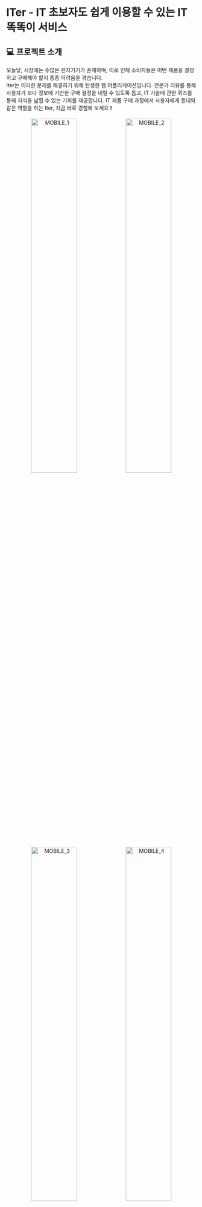 # ITer - IT 초보자도 쉽게 이용할 수 있는 IT 똑똑이 서비스

## 💻 프로젝트 소개

오늘날, 시장에는 수많은 전자기기가 존재하며, 이로 인해 소비자들은 어떤 제품을 결정하고 구매해야 할지 종종 어려움을 겪습니다. <br>Iter는 이러한 문제를 해결하기 위해 탄생한 웹 어플리케이션입니다. 전문가 리뷰를 통해 사용자가 보다 정보에 기반한 구매 결정을 내릴 수 있도록 돕고, IT 기술에 관한 퀴즈를 통해 지식을 넓힐 수 있는 기회를 제공합니다. IT 제품 구매 과정에서 사용자에게 등대와 같은 역할을 하는 Iter, 지금 바로 경험해 보세요 ❗️


<p align = "center" width="100%">
 <img width="49%" alt = "MOBILE_1" src="https://github.com/BETTER-iTER/Server/assets/96874318/86df95d7-1ce2-49a1-b5fc-e7f7108ce681">
 <img width="49%" alt = "MOBILE_2" src="https://github.com/BETTER-iTER/Server/assets/96874318/f12a2188-6a80-4f58-9d72-13105bd38e8f">
</p>

<p align = "center" width="100%">    
  <img width="49%" alt = "MOBILE_3" src="https://github.com/BETTER-iTER/Server/assets/96874318/355aba3e-f20d-40f7-bb7a-6302cb174268">
  <img width="49%" alt = "MOBILE_4" src="https://github.com/BETTER-iTER/Server/assets/96874318/b9029b4f-1b30-48e4-877f-7708dc907bf1">
</p>

<p align = "center" width="100%">
  <img width="49%" alt = "MOBILE_5" src="https://github.com/BETTER-iTER/Server/assets/96874318/06a23afb-8d69-45c4-85bf-e6925e0fd749">
  <img width="49%" alt = "MOBILE_6" src="https://github.com/BETTER-iTER/Server/assets/96874318/a21a6357-b1e7-4ca5-b3e2-5d01ca1aeba7">
  
</p>

<p align = "center" width="100%">
  <img width="49%" alt = "MOBILE_5" src="https://github.com/BETTER-iTER/Server/assets/96874318/4b09609f-9cfb-4043-a3a8-1fc0704ee710">
  <img width="49%" alt = "MOBILE_6" src="https://github.com/BETTER-iTER/Server/assets/96874318/60c958f4-f366-4a0c-9d05-e94961ce1888">
</p>

<p align = "cetner" width="100%">
  <img width="100%" alt = "MOBILE_7" src="https://github.com/BETTER-iTER/Server/assets/96874318/1d081c2c-b722-4b9c-b558-a0f4945a7401">
</p>

## 👥 Contributors


<table align="center">
  <tbody>
    <tr>
      <td align="center" colspan="1">PM</td>
      <td align="center" colspan="1">DEGINER</td>
    </tr>
    <tr>
      <td>
        <a href="https://github.com/alreadynyeong">
          <img src="https://github.com/BETTER-iTER/Server/assets/96874318/f71f8f86-2fd9-44d8-a31a-6a135c6ca78b" width="200px" style="max-width: 100%;">
        </a>
      </td>
      <td>
         <a href="https://github.com/kimdavid0521">
           <img src="https://github.com/BETTER-iTER/Server/assets/96874318/7d34c054-809b-4453-a356-2608663de0f1" width="200px" style="max-width: 100%;">
         </a>
       </td>
    </tr>
    <tr>
      <td align="center">PM 송수경</a>
      </td>
      <td align="center">DESIGNER 문채원</a>
      </td>
    </tr>
  </tbody>
</table>

<table align="center">
  <tbody>
    <tr>
      <td align="center" colspan="2">FRONTEND</td>
      <td align="center" colspan="2">BACKEND</td>
    </tr>
    <tr>
      <td>
        <a href="https://github.com/alreadynyeong">
          <img src="https://github.com/BETTER-iTER/Server/assets/96874318/1e788ea1-3187-4c86-9c77-2622725ba66f" width="200px" style="max-width: 100%;">
        </a>
      </td>
      <td>
         <a href="https://github.com/kimdavid0521">
           <img src="https://github.com/BETTER-iTER/Server/assets/96874318/c62fda50-a6f8-4df1-b10a-13669f069007" width="200px" style="max-width: 100%;">
         </a>
       </td>
      <td>
        <a href="https://github.com/choidongkuen">
          <img src="https://github.com/BETTER-iTER/Server/assets/96874318/67f67bb1-e815-4982-8e91-8c7b8ebed278" width="200px" style="max-width: 100%;">
        </a>
      </td>
      <td>
        <a href="https://github.com/luke0408">
          <img src="https://github.com/BETTER-iTER/Server/assets/96874318/f0d63931-d787-42d7-8ee5-e3d5b5ee0ef3" width="200px" style="max-width: 100%;">
        </a>
      </td>
    </tr>
    <tr>
      <td align="center">
          <a href="https://github.com/unoung">FE 이민형</a>
      </td>
      <td align="center">
          <a href="https://github.com/kimdavid0521">FE 김태영</a>
      </td>
      <td align="center">
          <a href="https://github.com/choidongkuen">BE 최동근</a>
      </td>
      <td align="center">
          <a href="https://github.com/luke0408">BE 최선규</a>
      </td>
    </tr>
  </tbody>
</table>


## 🛠️ Server Tech Stack
<img src="https://img.shields.io/badge/Framework-555555?style=for-the-badge">![SpringBoot](https://img.shields.io/badge/springboot-%236DB33F.svg?style=for-the-badge&logo=springboot&logoColor=white)![spring_data_JPA](https://img.shields.io/badge/spring_data_JPA-%236DB33F?style=for-the-badge&logo=databricks&logoColor=white)![SpringSecurity](https://img.shields.io/badge/spring_security-%236DB33F.svg?style=for-the-badge&logo=springsecurity&logoColor=white) <img src="https://img.shields.io/badge/build-555555?style=for-the-badge">![Gradle](https://img.shields.io/badge/Gradle-02303A.svg?style=for-the-badge&logo=Gradle&logoColor=white)

<img src="https://img.shields.io/badge/Test-555555?style=for-the-badge">![junit5](https://img.shields.io/badge/junit5-25A162?style=for-the-badge&logo=junit5&logoColor=white)![test_containers](https://img.shields.io/badge/test_containers-328ba3?style=for-the-badge&logo=reasonstudios&logoColor=white)

<img src="https://img.shields.io/badge/Database-555555?style=for-the-badge">![MySQL](https://img.shields.io/badge/mysql-4479A1.svg?style=for-the-badge&logo=mysql&logoColor=white)![Redis](https://img.shields.io/badge/redis-%23DD0031.svg?style=for-the-badge&logo=redis&logoColor=white)![Firebase](https://img.shields.io/badge/Firebase-039BE5?style=for-the-badge&logo=Firebase&logoColor=white) 

<img src="https://img.shields.io/badge/Infrastructure-555555?style=for-the-badge">![Amazon Ec2](https://img.shields.io/badge/amazon_ec2-FF9900.svg?style=for-the-badge&logo=amazonec2&logoColor=white)![Amazon S3](https://img.shields.io/badge/AWS_S3-569A31.svg?style=for-the-badge&logo=amazons3&logoColor=white)![Amazon RDS](https://img.shields.io/badge/amazon_RDS-527FFF.svg?style=for-the-badge&logo=amazonrds&logoColor=white)![Amazon ElastiCache](https://img.shields.io/badge/amazon_elasticache-FF9900.svg?style=for-the-badge&logo=amazondocumentdb&logoColor=white)![Nginx](https://img.shields.io/badge/nginx-%23009639.svg?style=for-the-badge&logo=nginx&logoColor=white)

<img src="https://img.shields.io/badge/CICD-555555?style=for-the-badge">![Docker](https://img.shields.io/badge/docker-%230db7ed.svg?style=for-the-badge&logo=docker&logoColor=white)![GitHub Actions](https://img.shields.io/badge/github%20actions-%232671E5.svg?style=for-the-badge&logo=githubactions&logoColor=white)





                                                    
